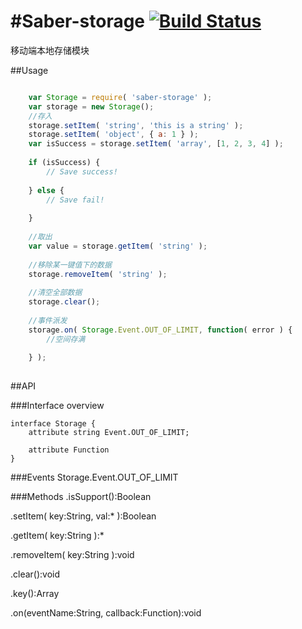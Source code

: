 #Saber-storage  [![Build Status](https://travis-ci.org/ecomfe/saber-storage.svg?branch=develop)](https://travis-ci.org/ecomfe/saber-storage)
=====
   
移动端本地存储模块
  
##Usage
    
```javascript

	var Storage = require( 'saber-storage' );
	var storage = new Storage();
	//存入
	storage.setItem( 'string', 'this is a string' );
	storage.setItem( 'object', { a: 1 } );
	var isSuccess = storage.setItem( 'array', [1, 2, 3, 4] );
	
	if (isSuccess) {
	    // Save success!
	    
	} else {
	    // Save fail!
	
	}
	
	//取出
	var value = storage.getItem( 'string' );
	
	//移除某一键值下的数据
	storage.removeItem( 'string' );
	
	//清空全部数据
	storage.clear();
	
	//事件派发
	storage.on( Storage.Event.OUT_OF_LIMIT, function( error ) {
	    //空间存满
	    
	} );
	
```
   
##API
  
###Interface overview

    interface Storage {
        attribute string Event.OUT_OF_LIMIT;
        
        attribute Function 
    }
###Events
Storage.Event.OUT_OF_LIMIT


###Methods
.isSupport():Boolean 

.setItem( key:String, val:* ):Boolean

.getItem( key:String ):*

.removeItem( key:String ):void

.clear():void

.key():Array

.on(eventName:String, callback:Function):void

  

